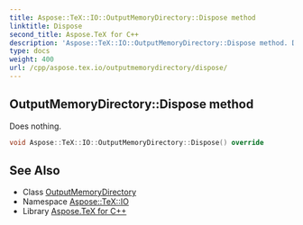 ```yaml
---
title: Aspose::TeX::IO::OutputMemoryDirectory::Dispose method
linktitle: Dispose
second_title: Aspose.TeX for C++
description: 'Aspose::TeX::IO::OutputMemoryDirectory::Dispose method. Does nothing in C++.'
type: docs
weight: 400
url: /cpp/aspose.tex.io/outputmemorydirectory/dispose/
---
```

## OutputMemoryDirectory::Dispose method


Does nothing.

```cpp
void Aspose::TeX::IO::OutputMemoryDirectory::Dispose() override
```

## See Also

* Class [OutputMemoryDirectory](../)
* Namespace [Aspose::TeX::IO](../../)
* Library [Aspose.TeX for C++](../../../)
